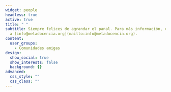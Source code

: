 ```yaml
---
widget: people
headless: true
active: true
title: " "
subtitle: Siempre felices de agrandar el panal. Para más información, escríbenos
  a [info@metadocencia.org](mailto:info@metadocencia.org).
content:
  user_groups:
    - Comunidades amigas
design:
  show_social: true
  show_interests: false
  background: {}
advanced:
  css_style: ""
  css_class: ""
---
```

